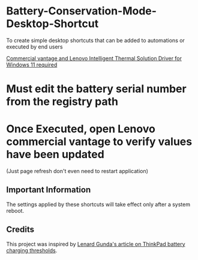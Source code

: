 # Battery-Conservation-Mode-Desktop-Shortcut
To create simple desktop shortcuts that can be added to automations or executed by end users

[Commercial vantage and Lenovo Intelligent Thermal Solution Driver for Windows 11 required](https://pcsupport.lenovo.com/us/en/products/laptops-and-netbooks/thinkpad-x-series-laptops/thinkpad-x1-yoga-3rd-gen-type-20ld-20le-20lf-20lg/20lf/downloads/ds502230-lenovo-intelligent-thermal-solution-driver-for-windows-10-64-bit-thinkpad?category=Software%20and%20Utilities)


# Must edit the battery serial number from the registry path
# Once Executed, open Lenovo commercial vantage to verify values have been updated 
(Just page refresh don't even need to restart application)

## Important Information
The settings applied by these shortcuts will take effect only after a system reboot.

## Credits
This project was inspired by [Lenard Gunda's article on ThinkPad battery charging thresholds](https://www.lenardgunda.com/thinkpad-battery-charging-thresholds/).